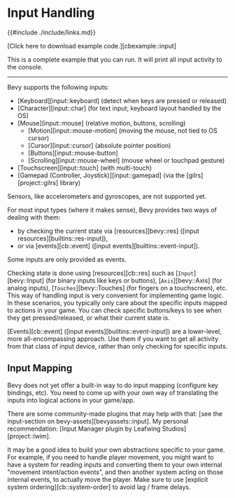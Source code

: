 # Input Handling

{{#include ./include/links.md}}

[Click here to download example code.][cbexample::input]

This is a complete example that you can run. It will print all input activity
to the console.

---

Bevy supports the following inputs:
  - [Keyboard][input::keyboard] (detect when keys are pressed or released)
  - [Character][input::char] (for text input; keyboard layout handled by the OS)
  - [Mouse][input::mouse] (relative motion, buttons, scrolling)
    - [Motion][input::mouse-motion] (moving the mouse, not tied to OS cursor)
    - [Cursor][input::cursor] (absolute pointer position)
    - [Buttons][input::mouse-button]
    - [Scrolling][input::mouse-wheel] (mouse wheel or touchpad gesture)
  - [Touchscreen][input::touch] (with multi-touch)
  - [Gamepad (Controller, Joystick)][input::gamepad] (via the [gilrs][project::gilrs] library)

Sensors, like accelerometers and gyroscopes, are not supported yet.

For most input types (where it makes sense), Bevy provides two ways of
dealing with them:
  - by checking the current state via [resources][bevy::res] ([input resources][builtins::res-input]),
  - or via [events][cb::event] ([input events][builtins::event-input]).

Some inputs are only provided as events.

Checking state is done using [resources][cb::res] such as
[`Input`][bevy::Input] (for binary inputs like keys or buttons),
[`Axis`][bevy::Axis] (for analog inputs), [`Touches`][bevy::Touches]
(for fingers on a touchscreen), etc. This way of handling input is very
convenient for implementing game logic. In these scenarios, you typically
only care about the specific inputs mapped to actions in your game. You can
check specific buttons/keys to see when they get pressed/released, or what
their current state is.

[Events][cb::event] ([input events][builtins::event-input]) are a lower-level,
more all-encompassing approach. Use them if you want to get all activity
from that class of input device, rather than only checking for specific inputs.

## Input Mapping

Bevy does not yet offer a built-in way to do input mapping (configure key
bindings, etc). You need to come up with your own way of translating the
inputs into logical actions in your game/app.

There are some community-made plugins that may help with that: [see the
input-section on bevy-assets][bevyassets::input]. My personal recommendation:
[Input Manager plugin by Leafwing Studios][project::lwim].

It may be a good idea to build your own abstractions specific to your
game. For example, if you need to handle player movement, you might want to
have a system for reading inputs and converting them to your own internal
"movement intent/action events", and then another system acting on those
internal events, to actually move the player. Make sure to use [explicit
system ordering][cb::system-order] to avoid lag / frame delays.
